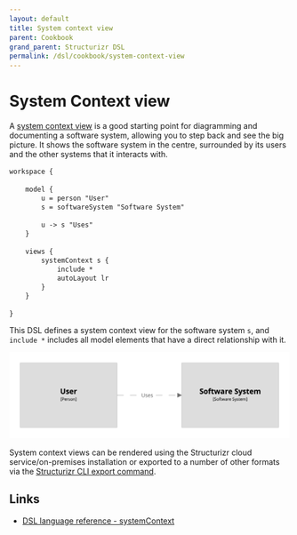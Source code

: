 ```yaml
---
layout: default
title: System context view
parent: Cookbook
grand_parent: Structurizr DSL
permalink: /dsl/cookbook/system-context-view
---
```


# System Context view

A [system context view](https://c4model.com/#SystemContextDiagram) is a good starting point for diagramming and documenting a software system, allowing you to step back and see the big picture. It shows the software system in the centre, surrounded by its users and the other systems that it interacts with.

```
workspace {

    model {
        u = person "User"
        s = softwareSystem "Software System"

        u -> s "Uses"
    }

    views {
        systemContext s {
            include *
            autoLayout lr
        }
    }
    
}
```

This DSL defines a system context view for the software system `s`, and `include *` includes all model elements that have a direct relationship with it.

[![](example-1.png)](http://structurizr.com/dsl?src=https://docs.structurizr.com/dsl/cookbook/system-context-view/example-1.dsl)

System context views can be rendered using the Structurizr cloud service/on-premises installation or exported to a number of other formats via the [Structurizr CLI export command](https://github.com/structurizr/cli/blob/master/docs/export.md).

## Links

- [DSL language reference - systemContext](/dsl/language#systemcontext-view)